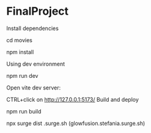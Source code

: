 # FinalProject
Install dependencies

cd movies

npm install

Using dev environment

npm run dev

Open vite dev server:

CTRL+click on http://127.0.0.1:5173/
Build and deploy

npm run build

npx surge dist <yourdomain>.surge.sh (glowfusion.stefania.surge.sh)
